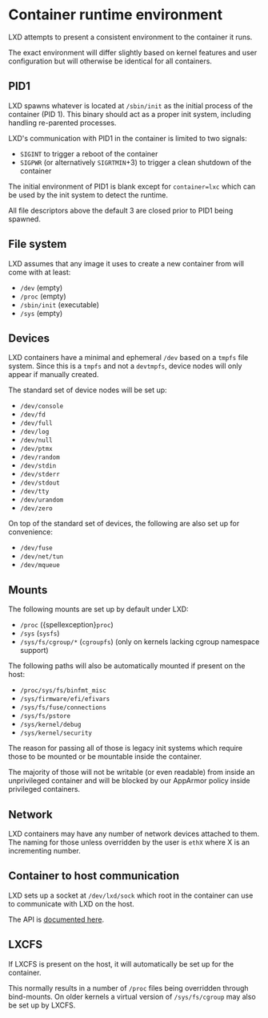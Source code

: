 # Container runtime environment

LXD attempts to present a consistent environment to the container it runs.

The exact environment will differ slightly based on kernel features and user
configuration but will otherwise be identical for all containers.

## PID1

LXD spawns whatever is located at `/sbin/init` as the initial process of the container (PID 1).
This binary should act as a proper init system, including handling re-parented processes.

LXD's communication with PID1 in the container is limited to two signals:

 - `SIGINT` to trigger a reboot of the container
 - `SIGPWR` (or alternatively `SIGRTMIN`+3) to trigger a clean shutdown of the container

The initial environment of PID1 is blank except for `container=lxc` which can
be used by the init system to detect the runtime.

All file descriptors above the default 3 are closed prior to PID1 being spawned.

## File system

LXD assumes that any image it uses to create a new container from will come with at least:

 - `/dev` (empty)
 - `/proc` (empty)
 - `/sbin/init` (executable)
 - `/sys` (empty)

## Devices

LXD containers have a minimal and ephemeral `/dev` based on a `tmpfs` file system.
Since this is a `tmpfs` and not a `devtmpfs`, device nodes will only appear if manually created.

The standard set of device nodes will be set up:

 - `/dev/console`
 - `/dev/fd`
 - `/dev/full`
 - `/dev/log`
 - `/dev/null`
 - `/dev/ptmx`
 - `/dev/random`
 - `/dev/stdin`
 - `/dev/stderr`
 - `/dev/stdout`
 - `/dev/tty`
 - `/dev/urandom`
 - `/dev/zero`

On top of the standard set of devices, the following are also set up for convenience:

 - `/dev/fuse`
 - `/dev/net/tun`
 - `/dev/mqueue`

## Mounts

The following mounts are set up by default under LXD:

 - `/proc` ({spellexception}`proc`)
 - `/sys` (`sysfs`)
 - `/sys/fs/cgroup/*` (`cgroupfs`) (only on kernels lacking cgroup namespace support)

The following paths will also be automatically mounted if present on the host:

 - `/proc/sys/fs/binfmt_misc`
 - `/sys/firmware/efi/efivars`
 - `/sys/fs/fuse/connections`
 - `/sys/fs/pstore`
 - `/sys/kernel/debug`
 - `/sys/kernel/security`

The reason for passing all of those is legacy init systems which require
those to be mounted or be mountable inside the container.

The majority of those will not be writable (or even readable) from inside an
unprivileged container and will be blocked by our AppArmor policy inside
privileged containers.

## Network

LXD containers may have any number of network devices attached to them.
The naming for those unless overridden by the user is `ethX` where X is an incrementing number.

## Container to host communication

LXD sets up a socket at `/dev/lxd/sock` which root in the container can use to communicate with LXD on the host.

The API is [documented here](dev-lxd.md).

## LXCFS

If LXCFS is present on the host, it will automatically be set up for the container.

This normally results in a number of `/proc` files being overridden through bind-mounts.
On older kernels a virtual version of `/sys/fs/cgroup` may also be set up by LXCFS.

